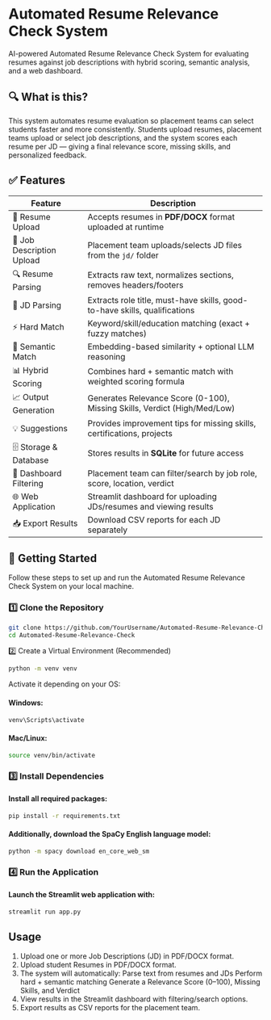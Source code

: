 # Automated Resume Relevance Check System
AI-powered Automated Resume Relevance Check System for evaluating resumes against job descriptions with hybrid scoring, semantic analysis, and a web dashboard.

## 🔍 What is this?

This system automates resume evaluation so placement teams can select students faster and more consistently. Students upload resumes, placement teams upload or select job descriptions, and the system scores each resume per JD — giving a final relevance score, missing skills, and personalized feedback.

## ✅ Features

| Feature                                   | Description                                                                 |
|-------------------------------------------|-----------------------------------------------------------------------------|
| 📂 Resume Upload                          | Accepts resumes in **PDF/DOCX** format uploaded at runtime                  |
| 📄 Job Description Upload                 | Placement team uploads/selects JD files from the `jd/` folder               |
| 🔍 Resume Parsing                         | Extracts raw text, normalizes sections, removes headers/footers             |
| 📝 JD Parsing                             | Extracts role title, must-have skills, good-to-have skills, qualifications  |
| ⚡ Hard Match                             | Keyword/skill/education matching (exact + fuzzy matches)                    |
| 🤖 Semantic Match                         | Embedding-based similarity + optional LLM reasoning                         |
| 📊 Hybrid Scoring                         | Combines hard + semantic match with weighted scoring formula                |
| 📈 Output Generation                      | Generates Relevance Score (0-100), Missing Skills, Verdict (High/Med/Low)   |
| 💡 Suggestions                           | Provides improvement tips for missing skills, certifications, projects      |
| 🗄️ Storage & Database                    | Stores results in **SQLite** for future access                              |
| 🔎 Dashboard Filtering                    | Placement team can filter/search by job role, score, location, verdict      |
| 🌐 Web Application                        | Streamlit dashboard for uploading JDs/resumes and viewing results           |
| 📥 Export Results                         | Download CSV reports for each JD separately                                 |

## 🚀 Getting Started

Follow these steps to set up and run the Automated Resume Relevance Check System on your local machine.

### 1️⃣ Clone the Repository
```bash
git clone https://github.com/YourUsername/Automated-Resume-Relevance-Check.git
cd Automated-Resume-Relevance-Check
```
2️⃣ Create a Virtual Environment (Recommended)
```bash
python -m venv venv
```
Activate it depending on your OS:
#### Windows:
```bash
venv\Scripts\activate
```
#### Mac/Linux:
```bash
source venv/bin/activate
```
### 3️⃣ Install Dependencies
#### Install all required packages:
```bash
pip install -r requirements.txt
```
#### Additionally, download the SpaCy English language model:
```bash
python -m spacy download en_core_web_sm
```
### 4️⃣ Run the Application
#### Launch the Streamlit web application with:
```bash
streamlit run app.py
```

## Usage
1. Upload one or more Job Descriptions (JD) in PDF/DOCX format.
2. Upload student Resumes in PDF/DOCX format.
3. The system will automatically:
       Parse text from resumes and JDs
       Perform hard + semantic matching
       Generate a Relevance Score (0–100), Missing Skills, and Verdict
5. View results in the Streamlit dashboard with filtering/search options.
6. Export results as CSV reports for the placement team.




